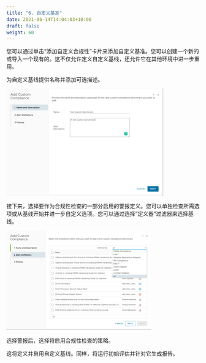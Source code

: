 ```yaml
---
title: "6. 自定义基准"
date: 2021-06-14T14:04:03+10:00
draft: false
weight: 60
---
```


您可以通过单击“添加自定义合规性”卡片来添加自定义基准。您可以创建一个新的或导入一个现有的。这不仅允许定义自定义基线，还允许它在其他环境中进一步重用。

为自定义基线提供名称并添加可选描述。

![添加自定义合规性](1.6.6-fig-1.png)

接下来，选择要作为合规性检查的一部分启用的警报定义。您可以单独检查所需选项或从基线开始并进一步自定义选项。您可以通过选择“定义器”过滤器来选择基线。

![修改报警定义](1.6.6-fig-2.png)

选择警报后，选择将启用合规性检查的策略。

这将定义并启用自定义基线。同样，将运行初始评估并针对它生成报告。